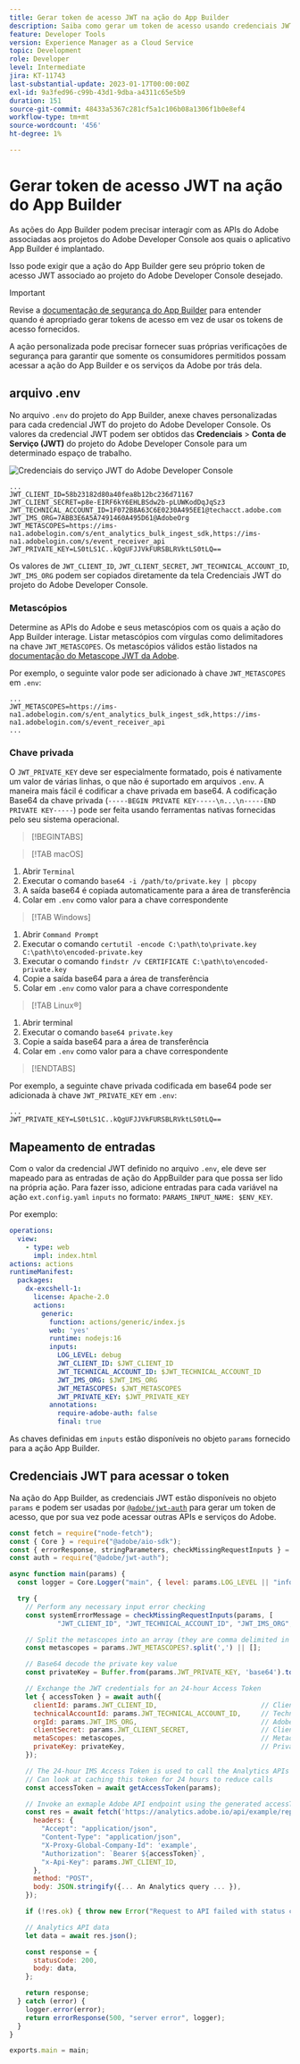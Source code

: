 ```yaml
---
title: Gerar token de acesso JWT na ação do App Builder
description: Saiba como gerar um token de acesso usando credenciais JWT para uso em uma ação do App Builder.
feature: Developer Tools
version: Experience Manager as a Cloud Service
topic: Development
role: Developer
level: Intermediate
jira: KT-11743
last-substantial-update: 2023-01-17T00:00:00Z
exl-id: 9a3fed96-c99b-43d1-9dba-a4311c65e5b9
duration: 151
source-git-commit: 48433a5367c281cf5a1c106b08a1306f1b0e8ef4
workflow-type: tm+mt
source-wordcount: '456'
ht-degree: 1%

---
```


# Gerar token de acesso JWT na ação do App Builder

As ações do App Builder podem precisar interagir com as APIs do Adobe associadas aos projetos do Adobe Developer Console aos quais o aplicativo App Builder é implantado.

Isso pode exigir que a ação do App Builder gere seu próprio token de acesso JWT associado ao projeto do Adobe Developer Console desejado.

>[!IMPORTANT]
>
> Revise a [documentação de segurança do App Builder](https://developer.adobe.com/app-builder/docs/guides/security/) para entender quando é apropriado gerar tokens de acesso em vez de usar os tokens de acesso fornecidos.
>
> A ação personalizada pode precisar fornecer suas próprias verificações de segurança para garantir que somente os consumidores permitidos possam acessar a ação do App Builder e os serviços da Adobe por trás dela.


## arquivo .env

No arquivo `.env` do projeto do App Builder, anexe chaves personalizadas para cada credencial JWT do projeto do Adobe Developer Console. Os valores da credencial JWT podem ser obtidos das __Credenciais__ > __Conta de Serviço (JWT)__ do projeto do Adobe Developer Console para um determinado espaço de trabalho.

![Credenciais do serviço JWT do Adobe Developer Console](./assets/jwt-auth/jwt-credentials.png)

```
...
JWT_CLIENT_ID=58b23182d80a40fea8b12bc236d71167
JWT_CLIENT_SECRET=p8e-EIRF6kY6EHLBSdw2b-pLUWKodDqJqSz3
JWT_TECHNICAL_ACCOUNT_ID=1F072B8A63C6E0230A495EE1@techacct.adobe.com
JWT_IMS_ORG=7ABB3E6A5A7491460A495D61@AdobeOrg
JWT_METASCOPES=https://ims-na1.adobelogin.com/s/ent_analytics_bulk_ingest_sdk,https://ims-na1.adobelogin.com/s/event_receiver_api
JWT_PRIVATE_KEY=LS0tLS1C..kQgUFJJVkFURSBLRVktLS0tLQ==
```

Os valores de `JWT_CLIENT_ID`, `JWT_CLIENT_SECRET`, `JWT_TECHNICAL_ACCOUNT_ID`, `JWT_IMS_ORG` podem ser copiados diretamente da tela Credenciais JWT do projeto do Adobe Developer Console.

### Metascópios

Determine as APIs do Adobe e seus metascópios com os quais a ação do App Builder interage. Listar metascópios com vírgulas como delimitadores na chave `JWT_METASCOPES`. Os metascópios válidos estão listados na [documentação do Metascope JWT da Adobe](https://developer.adobe.com/developer-console/docs/guides/authentication/JWT/Scopes/).


Por exemplo, o seguinte valor pode ser adicionado à chave `JWT_METASCOPES` em `.env`:

```
...
JWT_METASCOPES=https://ims-na1.adobelogin.com/s/ent_analytics_bulk_ingest_sdk,https://ims-na1.adobelogin.com/s/event_receiver_api
...
```

### Chave privada

O `JWT_PRIVATE_KEY` deve ser especialmente formatado, pois é nativamente um valor de várias linhas, o que não é suportado em arquivos `.env`. A maneira mais fácil é codificar a chave privada em base64. A codificação Base64 da chave privada (`-----BEGIN PRIVATE KEY-----\n...\n-----END PRIVATE KEY-----`) pode ser feita usando ferramentas nativas fornecidas pelo seu sistema operacional.

>[!BEGINTABS]

>[!TAB macOS]

1. Abrir `Terminal`
1. Executar o comando `base64 -i /path/to/private.key | pbcopy`
1. A saída base64 é copiada automaticamente para a área de transferência
1. Colar em `.env` como valor para a chave correspondente

>[!TAB Windows]

1. Abrir `Command Prompt`
1. Executar o comando `certutil -encode C:\path\to\private.key C:\path\to\encoded-private.key`
1. Executar o comando `findstr /v CERTIFICATE C:\path\to\encoded-private.key`
1. Copie a saída base64 para a área de transferência
1. Colar em `.env` como valor para a chave correspondente

>[!TAB Linux®]

1. Abrir terminal
1. Executar o comando `base64 private.key`
1. Copie a saída base64 para a área de transferência
1. Colar em `.env` como valor para a chave correspondente

>[!ENDTABS]

Por exemplo, a seguinte chave privada codificada em base64 pode ser adicionada à chave `JWT_PRIVATE_KEY` em `.env`:

```
...
JWT_PRIVATE_KEY=LS0tLS1C..kQgUFJJVkFURSBLRVktLS0tLQ==
```

## Mapeamento de entradas

Com o valor da credencial JWT definido no arquivo `.env`, ele deve ser mapeado para as entradas de ação do AppBuilder para que possa ser lido na própria ação. Para fazer isso, adicione entradas para cada variável na ação `ext.config.yaml` `inputs` no formato: `PARAMS_INPUT_NAME: $ENV_KEY`.

Por exemplo:

```yaml
operations:
  view:
    - type: web
      impl: index.html
actions: actions
runtimeManifest:
  packages:
    dx-excshell-1:
      license: Apache-2.0
      actions:
        generic:
          function: actions/generic/index.js
          web: 'yes'
          runtime: nodejs:16
          inputs:
            LOG_LEVEL: debug
            JWT_CLIENT_ID: $JWT_CLIENT_ID
            JWT_TECHNICAL_ACCOUNT_ID: $JWT_TECHNICAL_ACCOUNT_ID
            JWT_IMS_ORG: $JWT_IMS_ORG
            JWT_METASCOPES: $JWT_METASCOPES
            JWT_PRIVATE_KEY: $JWT_PRIVATE_KEY
          annotations:
            require-adobe-auth: false
            final: true
```

As chaves definidas em `inputs` estão disponíveis no objeto `params` fornecido para a ação App Builder.


## Credenciais JWT para acessar o token

Na ação do App Builder, as credenciais JWT estão disponíveis no objeto `params` e podem ser usadas por [`@adobe/jwt-auth`](https://www.npmjs.com/package/@adobe/jwt-auth) para gerar um token de acesso, que por sua vez pode acessar outras APIs e serviços do Adobe.

```javascript
const fetch = require("node-fetch");
const { Core } = require("@adobe/aio-sdk");
const { errorResponse, stringParameters, checkMissingRequestInputs } = require("../utils");
const auth = require("@adobe/jwt-auth");

async function main(params) {
  const logger = Core.Logger("main", { level: params.LOG_LEVEL || "info" });

  try {
    // Perform any necessary input error checking
    const systemErrorMessage = checkMissingRequestInputs(params, [
            "JWT_CLIENT_ID", "JWT_TECHNICAL_ACCOUNT_ID", "JWT_IMS_ORG", "JWT_CLIENT_SECRET", "JWT_METASCOPES", "JWT_PRIVATE_KEY"], []);

    // Split the metascopes into an array (they are comma delimited in the .env file)
    const metascopes = params.JWT_METASCOPES?.split(',') || [];

    // Base64 decode the private key value
    const privateKey = Buffer.from(params.JWT_PRIVATE_KEY, 'base64').toString('utf-8');

    // Exchange the JWT credentials for an 24-hour Access Token
    let { accessToken } = await auth({
      clientId: params.JWT_CLIENT_ID,                          // Client Id
      technicalAccountId: params.JWT_TECHNICAL_ACCOUNT_ID,     // Technical Account Id
      orgId: params.JWT_IMS_ORG,                               // Adobe IMS Org Id
      clientSecret: params.JWT_CLIENT_SECRET,                  // Client Secret
      metaScopes: metascopes,                                  // Metadcopes defining level of access the access token should provide
      privateKey: privateKey,                                  // Private Key to sign the JWT
    });

    // The 24-hour IMS Access Token is used to call the Analytics APIs
    // Can look at caching this token for 24 hours to reduce calls
    const accessToken = await getAccessToken(params);

    // Invoke an exmaple Adobe API endpoint using the generated accessToken
    const res = await fetch('https://analytics.adobe.io/api/example/reports', {
      headers: {
        "Accept": "application/json",
        "Content-Type": "application/json",
        "X-Proxy-Global-Company-Id": 'example',
        "Authorization": `Bearer ${accessToken}`,
        "x-Api-Key": params.JWT_CLIENT_ID,
      },
      method: "POST",
      body: JSON.stringify({... An Analytics query ... }),
    });

    if (!res.ok) { throw new Error("Request to API failed with status code " + res.status);}

    // Analytics API data
    let data = await res.json();

    const response = {
      statusCode: 200,
      body: data,
    };

    return response;
  } catch (error) {
    logger.error(error);
    return errorResponse(500, "server error", logger);
  }
}

exports.main = main;
```
